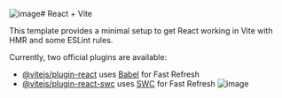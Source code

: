 ![image](https://github.com/user-attachments/assets/5183bd1b-1416-42d3-9c3a-479c1cf23bdc)# React + Vite

This template provides a minimal setup to get React working in Vite with HMR and some ESLint rules.

Currently, two official plugins are available:

- [@vitejs/plugin-react](https://github.com/vitejs/vite-plugin-react/blob/main/packages/plugin-react/README.md) uses [Babel](https://babeljs.io/) for Fast Refresh
- [@vitejs/plugin-react-swc](https://github.com/vitejs/vite-plugin-react-swc) uses [SWC](https://swc.rs/) for Fast Refresh
![image](https://github.com/user-attachments/assets/9df88d9d-36ac-4f98-8202-fc08ba979e29)
